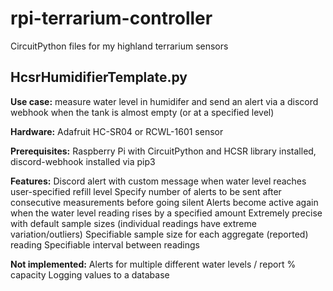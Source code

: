 # rpi-terrarium-controller
CircuitPython files for my highland terrarium sensors

## HcsrHumidifierTemplate.py

**Use case:** measure water level in humidifer and send an alert via a discord webhook when the tank is almost empty (or at a specified level)

**Hardware:** Adafruit HC-SR04 or RCWL-1601 sensor

**Prerequisites:** Raspberry Pi with CircuitPython and HCSR library installed, discord-webhook installed via pip3

**Features:** 
Discord alert with custom message when water level reaches user-specified refill level
Specify number of alerts to be sent after consecutive measurements before going silent
Alerts become active again when the water level reading rises by a specified amount
Extremely precise with default sample sizes (individual readings have extreme variation/outliers)
Specifiable sample size for each aggregate (reported) reading
Specifiable interval between readings

**Not implemented:**
Alerts for multiple different water levels / report % capacity
Logging values to a database

